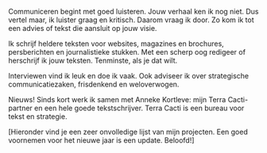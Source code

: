 Communiceren begint met goed luisteren. Jouw verhaal ken ik nog niet. Dus vertel maar, ik luister graag en kritisch. Daarom vraag ik door. Zo kom ik tot een advies of tekst die aansluit op jouw visie.  

Ik schrijf heldere teksten voor websites, magazines en brochures, persberichten en journalistieke stukken. Met een scherp oog redigeer of herschrijf ik jouw teksten. Tenminste, als je dat wilt. 

Interviewen vind ik leuk en doe ik vaak. Ook adviseer ik over strategische communicatiezaken, frisdenkend en weloverwogen.  

Nieuws!
Sinds kort werk ik samen met Anneke Kortleve: mijn Terra Cacti-partner en een hele goede tekstschrijver. Terra Cacti is een bureau voor tekst en strategie.

[Hieronder vind je een zeer onvolledige lijst van mijn projecten. Een goed voornemen voor het nieuwe jaar is een update. Beloofd!] 
